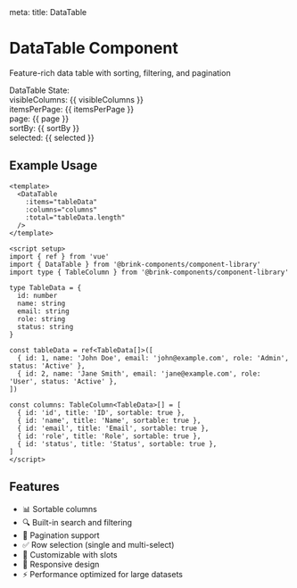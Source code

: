 <route lang="yaml">
meta:
  title: DataTable
</route>

<script setup lang="ts">
import { ref } from 'vue'
import DataTable, { type TableColumn, type SortBy } from '../src/components/DataTable'

// Sample data for DataTable
type TableData = {
  id: number
  name: string
  email: string
  role: string
  status: string
}

const tableData = ref<TableData[]>([
  { id: 1, name: 'John Doe', email: 'john@example.com', role: 'Admin', status: 'Active' },
  { id: 2, name: 'Jane Smith', email: 'jane@example.com', role: 'User', status: 'Active' },
  { id: 3, name: 'Bob Johnson', email: 'bob@example.com', role: 'User', status: 'Inactive' },
  { id: 4, name: 'Alice Williams', email: 'alice@example.com', role: 'Editor', status: 'Active' },
  { id: 5, name: 'Charlie Brown', email: 'charlie@example.com', role: 'User', status: 'Active' },
  { id: 6, name: 'Diana Prince', email: 'diana@example.com', role: 'Admin', status: 'Active' },
  { id: 7, name: 'Ethan Hunt', email: 'ethan@example.com', role: 'User', status: 'Inactive' },
])

const tableColumns: TableColumn<TableData>[] = [
  { id: 'id', title: 'ID', sortable: true },
  { id: 'name', title: 'Name', sortable: true },
  { id: 'email', title: 'Email', sortable: true },
  { id: 'role', title: 'Role', sortable: true },
  { id: 'status', title: 'Status', sortable: true },
]

// State variables
const visibleColumns = ref<string[]>(tableColumns.map(col => col.id))
const itemsPerPage = ref(10)
const page = ref(1)
const sortBy = ref<SortBy[]>([])
const selected = ref<any[]>([])
</script>

<div class="p-8">
<div class="max-w-4xl mx-auto space-y-12 prose dark:prose-invert prose-headings:text-foreground prose-p:text-muted-foreground">

# DataTable Component

Feature-rich data table with sorting, filtering, and pagination

<DataTable
class='not-prose'
  v-model:visible-columns="visibleColumns"
  v-model:items-per-page="itemsPerPage"
  v-model:page="page"
  v-model:sort-by="sortBy"
  v-model:selected="selected"
  :items="tableData"
  :columns="tableColumns"
  :total="tableData.length"
  selectMode='multiselect'
/>

<div class="not-prose mt-6 space-y-3">
  <div class="text-sm font-semibold">DataTable State:</div>
  <div class="space-y-2 text-sm font-mono bg-muted p-4 rounded-lg">
    <div><span class="text-muted-foreground">visibleColumns:</span> <span class="text-foreground">{{ visibleColumns }}</span></div>
    <div><span class="text-muted-foreground">itemsPerPage:</span> <span class="text-foreground">{{ itemsPerPage }}</span></div>
    <div><span class="text-muted-foreground">page:</span> <span class="text-foreground">{{ page }}</span></div>
    <div><span class="text-muted-foreground">sortBy:</span> <span class="text-foreground">{{ sortBy }}</span></div>
    <div><span class="text-muted-foreground">selected:</span> <span class="text-foreground">{{ selected }}</span></div>
  </div>
</div>

## Example Usage

```vue
<template>
  <DataTable
    :items="tableData"
    :columns="columns"
    :total="tableData.length"
  />
</template>

<script setup>
import { ref } from 'vue'
import { DataTable } from '@brink-components/component-library'
import type { TableColumn } from '@brink-components/component-library'

type TableData = {
  id: number
  name: string
  email: string
  role: string
  status: string
}

const tableData = ref<TableData[]>([
  { id: 1, name: 'John Doe', email: 'john@example.com', role: 'Admin', status: 'Active' },
  { id: 2, name: 'Jane Smith', email: 'jane@example.com', role: 'User', status: 'Active' },
])

const columns: TableColumn<TableData>[] = [
  { id: 'id', title: 'ID', sortable: true },
  { id: 'name', title: 'Name', sortable: true },
  { id: 'email', title: 'Email', sortable: true },
  { id: 'role', title: 'Role', sortable: true },
  { id: 'status', title: 'Status', sortable: true },
]
</script>
```

## Features

- 📊 Sortable columns
- 🔍 Built-in search and filtering
- 📄 Pagination support
- ✅ Row selection (single and multi-select)
- 🎨 Customizable with slots
- 📱 Responsive design
- ⚡ Performance optimized for large datasets

</div>
</div>
